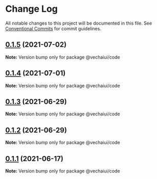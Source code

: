 # Change Log

All notable changes to this project will be documented in this file.
See [Conventional Commits](https://conventionalcommits.org) for commit guidelines.

## [0.1.5](https://github.com/vechai/vechaiui/compare/@vechaiui/code@0.1.4...@vechaiui/code@0.1.5) (2021-07-02)

**Note:** Version bump only for package @vechaiui/code





## [0.1.4](https://github.com/vechai/vechaiui/compare/@vechaiui/code@0.1.3...@vechaiui/code@0.1.4) (2021-07-01)

**Note:** Version bump only for package @vechaiui/code





## [0.1.3](https://github.com/vechai/vechaiui/compare/@vechaiui/code@0.1.2...@vechaiui/code@0.1.3) (2021-06-29)

**Note:** Version bump only for package @vechaiui/code





## [0.1.2](https://github.com/vechai/vechaiui/compare/@vechaiui/code@0.1.1...@vechaiui/code@0.1.2) (2021-06-29)

**Note:** Version bump only for package @vechaiui/code





## [0.1.1](https://github.com/vechai/vechaiui/compare/@vechaiui/code@0.1.0...@vechaiui/code@0.1.1) (2021-06-17)

**Note:** Version bump only for package @vechaiui/code
